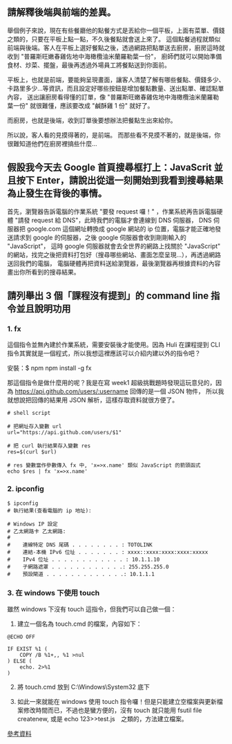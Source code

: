 ## 請解釋後端與前端的差異。

舉個例子來說，現在有些餐廳他的點餐方式是丟給你一個平板，上面有菜單、價錢之類的，只要在平板上點一點，不久後餐點就會送上來了。
這個點餐過程就類似前端與後端。客人在平板上選好餐點之後，透過網路把點單送去廚房，廚房這時就收到 "普羅斯旺嫩春雞佐地中海橄欖油米蘭羅勒葉一份"，
廚師們就可以開始準備食材、炒菜、擺盤，最後再透過外場員工將餐點送到你面前。

平板上，也就是前端，要能夠呈現畫面，讓客人清楚了解有哪些餐點、價錢多少、卡路里多少…等資訊，而且設定好哪些按鈕是增加餐點數量、送出點單、確認點單內容，
送出讓廚房看得懂的訂單，像 "普羅斯旺嫩春雞佐地中海橄欖油米蘭羅勒葉一份" 就很難懂，應該要改成 "鹹酥雞 1 份" 就好了。

而廚房，也就是後端，收到訂單後要想辦法把餐點生出來給你。

所以說，客人看的見摸得著的，是前端。
而那些看不見摸不著的，就是後端，你很難知道他們在廚房裡搞些什麼…

## 假設我今天去 Google 首頁搜尋框打上：JavaScrit 並且按下 Enter，請說出從這一刻開始到我看到搜尋結果為止發生在背後的事情。

首先，瀏覽器告訴電腦的作業系統 "要發 request 囉！" ，作業系統再告訴電腦硬體 "請發 request 給 DNS"，此時我們的電腦才會連線到 DNS 伺服器，
DNS 伺服器把 google.com 這個網址轉換成 google 網站的 ip 位置，電腦才能正確地發送請求到 google 的伺服器，之後 google 伺服器會收到剛剛輸入的 "JavaScript"，
這時 google 伺服器就會去全世界的網路上找關於 "JavaScript" 的網站，找完之後把資料打包好（搜尋哪些網站、畫面怎麼呈現…），再透過網路送回我們的電腦，
電腦硬體再把資料送給瀏覽器，最後瀏覽器再根據資料的內容畫出你所看到的搜尋結果。


## 請列舉出 3 個「課程沒有提到」的 command line 指令並且說明功用

### 1. fx

這個指令並無內建於作業系統，需要安裝後才能使用。因為 Huli 在課程提到 CLI 指令其實就是一個程式，所以我想這裡應該可以介紹内建以外的指令吧？

安裝：$ npm npm install -g fx

那這個指令是做什麼用的呢？我是在寫 week1 超級挑戰題時發現這玩意兒的，因為 https://api.github.com/users/:username 回傳的是一個 JSON 物件，
所以我就想說把回傳的結果用 JSON 解析，這樣存取資料就很方便了。
``` shell 
# shell script

# 把網址存入變數 url
url="https://api.github.com/users/$1" 

# 把 curl 執行結果存入變數 res
res=$(curl $url)

# res 變數當作參數傳入 fx 中, 'x=>x.name' 類似 JavaScript 的箭頭函式
echo $res | fx 'x=>x.name'
```
### 2. ipconfig
``` shell
$ ipconfig
# 執行結果(查看電腦的 ip 地址):

# Windows IP 設定
# 乙太網路卡 乙太網路:
# 
#    連線特定 DNS 尾碼 . . . . . . . . : TOTOLINK
#    連結-本機 IPv6 位址 . . . . . . . : xxxx::xxxx:xxxx:xxxx:xxxxx
#    IPv4 位址 . . . . . . . . . . . . : 10.1.1.10
#    子網路遮罩 . . . . . . . . . . . .: 255.255.255.0
#    預設閘道 . . . . . . . . . . . . .: 10.1.1.1
```

### 3. 在 windows 下使用 touch
雖然 windows 下沒有 touch 這指令，但我們可以自己做一個：

1. 建立一個名為 touch.cmd 的檔案，內容如下：
``` shell
@ECHO OFF

IF EXIST %1 (
    COPY /B %1+,, %1 >nul
) ELSE (
    echo. 2>%1
)
```
2. 將 touch.cmd 放到 C:\Windows\System32 底下

3. 如此一來就能在 windows 使用 touch 指令囉！但是只能建立空檔案與更新檔案修改時間而已，不過也是蠻方便的，沒有 touch 就只能用 fsutil file createnew, 或是 echo 123>>test.js　之類的，方法建立檔案。

[參考資料](https://blog.miniasp.com/post/2017/01/22/Useful-tool-touch-command-on-Windows)